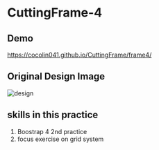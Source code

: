 # CuttingFrame-4

## Demo
https://cocolin041.github.io/CuttingFrame/frame4/

## Original Design Image
![design](Template_4.png)

## skills in this practice
1. Boostrap 4 2nd practice
2. focus exercise on grid system